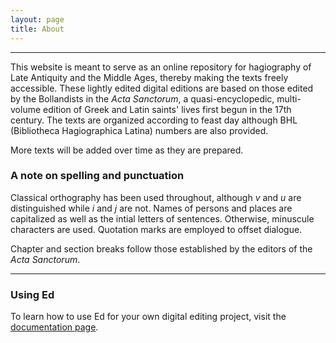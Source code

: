 ```yaml
---
layout: page
title: About
---
```


---

This website is meant to serve as an online repository for hagiography of Late Antiquity and the Middle Ages, thereby making the texts freely accessible. These lightly edited digital editions are based on those edited by the Bollandists in the *Acta Sanctorum*, a quasi-encyclopedic, multi-volume edition of Greek and Latin saints' lives first begun in the 17th century. The texts are organized according to feast day although BHL (Bibliotheca Hagiographica Latina) numbers are also provided.

More texts will be added over time as they are prepared. 

### A note on spelling and punctuation

Classical orthography has been used throughout, although *v* and *u* are distinguished while *i* and *j* are not. Names of persons and places are capitalized as well as the intial letters of sentences. Otherwise, minuscule characters are used. Quotation marks are employed to offset dialogue.

Chapter and section breaks follow those established by the editors of the *Acta Sanctorum*. 

---

### Using Ed

To learn how to use Ed for your own digital editing project, visit the
[documentation page](http://minicomp.github.io/ed/documentation).
